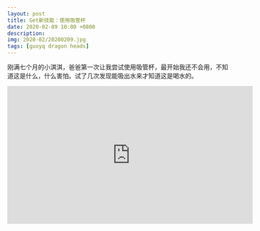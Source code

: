 ```yaml
---
layout: post
title: Get新技能：使用吸管杯
date: 2020-02-09 10:00 +0800
description: 
img: 2020-02/20200209.jpg
tags: [guoyq dragon heads]
---
```

刚满七个月的小淇淇，爸爸第一次让我尝试使用吸管杯，最开始我还不会用，不知道这是什么，什么害怕。试了几次发现能吸出水来才知道这是喝水的。

<iframe width="560" height="315" src="https://www.youtube.com/embed/j1I_eFlaLVw" frameborder="0" allow="accelerometer; autoplay; encrypted-media; gyroscope; picture-in-picture" allowfullscreen></iframe>